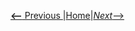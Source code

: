 [__<--__ Previous ](createTemporalDatabase.html)|[Home](index.html)|[_Next_-->](TransactionalDatabase.html)
